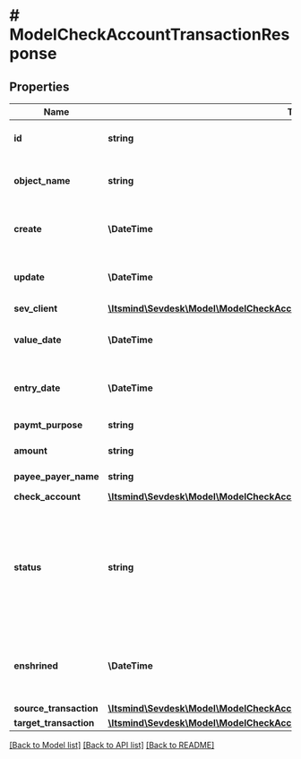 # # ModelCheckAccountTransactionResponse

## Properties

Name | Type | Description | Notes
------------ | ------------- | ------------- | -------------
**id** | **string** | The check account transaction id | [optional] [readonly]
**object_name** | **string** | The check account transaction object name | [optional] [readonly]
**create** | **\DateTime** | Date of check account transaction creation | [optional] [readonly]
**update** | **\DateTime** | Date of last check account transaction update | [optional] [readonly]
**sev_client** | [**\Itsmind\\Sevdesk\Model\ModelCheckAccountTransactionResponseSevClient**](ModelCheckAccountTransactionResponseSevClient.md) |  | [optional]
**value_date** | **\DateTime** | Date the check account transaction was imported | [optional] [readonly]
**entry_date** | **\DateTime** | Date the check account transaction was booked | [optional] [readonly]
**paymt_purpose** | **string** | the purpose of the transaction | [optional] [readonly]
**amount** | **string** | Amount of the transaction | [optional] [readonly]
**payee_payer_name** | **string** | Name of the payee/payer | [optional] [readonly]
**check_account** | [**\Itsmind\\Sevdesk\Model\ModelCheckAccountTransactionResponseCheckAccount**](ModelCheckAccountTransactionResponseCheckAccount.md) |  | [optional]
**status** | **string** | Status of the check account transaction.&lt;br&gt;       100 &lt;-&gt; Created&lt;br&gt;       200 &lt;-&gt; Linked&lt;br&gt;       300 &lt;-&gt; Private&lt;br&gt;       350 &lt;-&gt; Automatically&lt;br&gt;       400 &lt;-&gt; Booked | [optional] [readonly]
**enshrined** | **\DateTime** | Defines if the transaction has been enshrined and can not be changed any more. | [optional] [readonly]
**source_transaction** | [**\Itsmind\\Sevdesk\Model\ModelCheckAccountTransactionResponseSourceTransaction**](ModelCheckAccountTransactionResponseSourceTransaction.md) |  | [optional]
**target_transaction** | [**\Itsmind\\Sevdesk\Model\ModelCheckAccountTransactionResponseTargetTransaction**](ModelCheckAccountTransactionResponseTargetTransaction.md) |  | [optional]

[[Back to Model list]](../../README.md#models) [[Back to API list]](../../README.md#endpoints) [[Back to README]](../../README.md)
